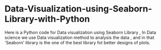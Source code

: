 # Data-Visualization-using-Seaborn-Library-with-Python
Here is a Python code for Data visualization using Seaborn Library , In Data science we use Data visualization method to analysis the data , and in that 'Seaborn' library is the one of the best library fot better designs of plots.
